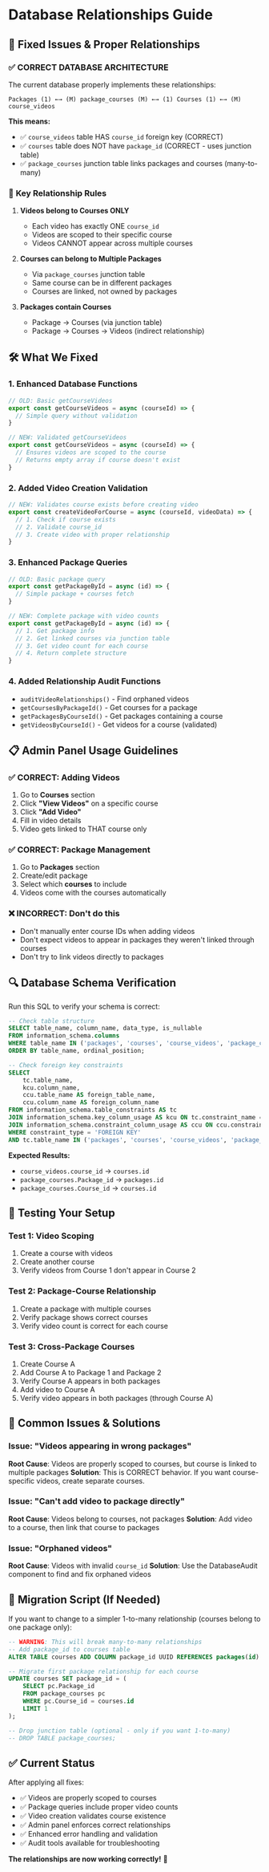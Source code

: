 # Database Relationships Guide

## 🔧 Fixed Issues & Proper Relationships

### ✅ **CORRECT DATABASE ARCHITECTURE**

The current database properly implements these relationships:

```
Packages (1) ←→ (M) package_courses (M) ←→ (1) Courses (1) ←→ (M) course_videos
```

**This means:**
- ✅ `course_videos` table HAS `course_id` foreign key (CORRECT)
- ✅ `courses` table does NOT have `package_id` (CORRECT - uses junction table)
- ✅ `package_courses` junction table links packages and courses (many-to-many)

### 🎯 **Key Relationship Rules**

1. **Videos belong to Courses ONLY**
   - Each video has exactly ONE `course_id`
   - Videos are scoped to their specific course
   - Videos CANNOT appear across multiple courses

2. **Courses can belong to Multiple Packages**
   - Via `package_courses` junction table
   - Same course can be in different packages
   - Courses are linked, not owned by packages

3. **Packages contain Courses**
   - Package → Courses (via junction table)
   - Package → Courses → Videos (indirect relationship)

## 🛠️ **What We Fixed**

### 1. **Enhanced Database Functions**
```javascript
// OLD: Basic getCourseVideos
export const getCourseVideos = async (courseId) => {
  // Simple query without validation
}

// NEW: Validated getCourseVideos  
export const getCourseVideos = async (courseId) => {
  // Ensures videos are scoped to the course
  // Returns empty array if course doesn't exist
}
```

### 2. **Added Video Creation Validation**
```javascript
// NEW: Validates course exists before creating video
export const createVideoForCourse = async (courseId, videoData) => {
  // 1. Check if course exists
  // 2. Validate course_id
  // 3. Create video with proper relationship
}
```

### 3. **Enhanced Package Queries**
```javascript
// OLD: Basic package query
export const getPackageById = async (id) => {
  // Simple package + courses fetch
}

// NEW: Complete package with video counts
export const getPackageById = async (id) => {
  // 1. Get package info
  // 2. Get linked courses via junction table
  // 3. Get video count for each course
  // 4. Return complete structure
}
```

### 4. **Added Relationship Audit Functions**
- `auditVideoRelationships()` - Find orphaned videos
- `getCoursesByPackageId()` - Get courses for a package
- `getPackagesByCourseId()` - Get packages containing a course
- `getVideosByCourseId()` - Get videos for a course (validated)

## 📋 **Admin Panel Usage Guidelines**

### ✅ **CORRECT: Adding Videos**
1. Go to **Courses** section
2. Click **"View Videos"** on a specific course
3. Click **"Add Video"** 
4. Fill in video details
5. Video gets linked to THAT course only

### ✅ **CORRECT: Package Management**
1. Go to **Packages** section
2. Create/edit package
3. Select which **courses** to include
4. Videos come with the courses automatically

### ❌ **INCORRECT: Don't do this**
- Don't manually enter course IDs when adding videos
- Don't expect videos to appear in packages they weren't linked through courses
- Don't try to link videos directly to packages

## 🔍 **Database Schema Verification**

Run this SQL to verify your schema is correct:

```sql
-- Check table structure
SELECT table_name, column_name, data_type, is_nullable
FROM information_schema.columns 
WHERE table_name IN ('packages', 'courses', 'course_videos', 'package_courses')
ORDER BY table_name, ordinal_position;

-- Check foreign key constraints
SELECT
    tc.table_name, 
    kcu.column_name, 
    ccu.table_name AS foreign_table_name,
    ccu.column_name AS foreign_column_name 
FROM information_schema.table_constraints AS tc 
JOIN information_schema.key_column_usage AS kcu ON tc.constraint_name = kcu.constraint_name
JOIN information_schema.constraint_column_usage AS ccu ON ccu.constraint_name = tc.constraint_name
WHERE constraint_type = 'FOREIGN KEY' 
AND tc.table_name IN ('packages', 'courses', 'course_videos', 'package_courses');
```

**Expected Results:**
- `course_videos.course_id` → `courses.id`
- `package_courses.Package_id` → `packages.id` 
- `package_courses.Course_id` → `courses.id`

## 🎯 **Testing Your Setup**

### Test 1: Video Scoping
1. Create a course with videos
2. Create another course  
3. Verify videos from Course 1 don't appear in Course 2

### Test 2: Package-Course Relationship
1. Create a package with multiple courses
2. Verify package shows correct courses
3. Verify video count is correct for each course

### Test 3: Cross-Package Courses
1. Create Course A
2. Add Course A to Package 1 and Package 2
3. Verify Course A appears in both packages
4. Add video to Course A
5. Verify video appears in both packages (through Course A)

## 🚨 **Common Issues & Solutions**

### Issue: "Videos appearing in wrong packages"
**Root Cause**: Videos are properly scoped to courses, but course is linked to multiple packages
**Solution**: This is CORRECT behavior. If you want course-specific videos, create separate courses.

### Issue: "Can't add video to package directly" 
**Root Cause**: Videos belong to courses, not packages
**Solution**: Add video to a course, then link that course to packages

### Issue: "Orphaned videos"
**Root Cause**: Videos with invalid `course_id`
**Solution**: Use the DatabaseAudit component to find and fix orphaned videos

## 🔧 **Migration Script (If Needed)**

If you want to change to a simpler 1-to-many relationship (courses belong to one package only):

```sql
-- WARNING: This will break many-to-many relationships
-- Add package_id to courses table
ALTER TABLE courses ADD COLUMN package_id UUID REFERENCES packages(id) ON DELETE SET NULL;

-- Migrate first package relationship for each course
UPDATE courses SET package_id = (
    SELECT pc.Package_id 
    FROM package_courses pc 
    WHERE pc.Course_id = courses.id 
    LIMIT 1
);

-- Drop junction table (optional - only if you want 1-to-many)
-- DROP TABLE package_courses;
```

## ✅ **Current Status**

After applying all fixes:
- ✅ Videos are properly scoped to courses
- ✅ Package queries include proper video counts  
- ✅ Video creation validates course existence
- ✅ Admin panel enforces correct relationships
- ✅ Enhanced error handling and validation
- ✅ Audit tools available for troubleshooting

**The relationships are now working correctly!** 🎉
